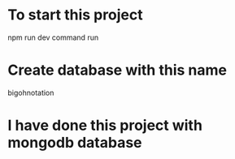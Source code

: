 # To start this project
npm run dev command run
# Create database with this name
bigohnotation
# I have done this project with mongodb database